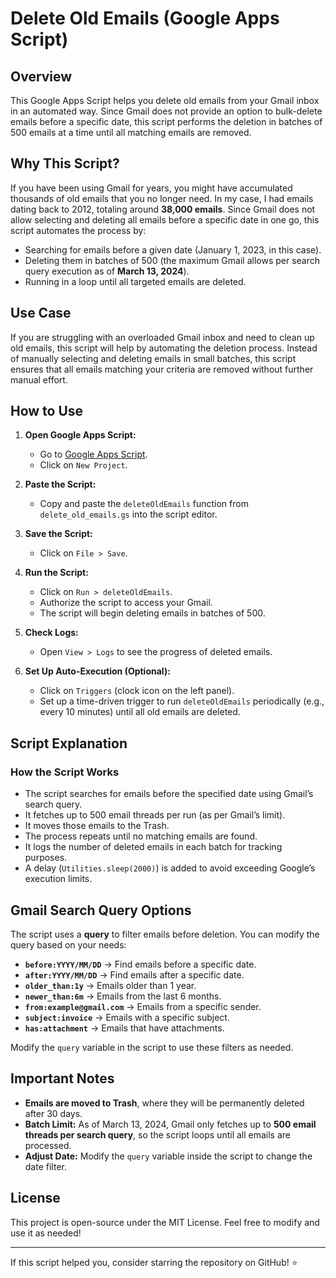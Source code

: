 # Delete Old Emails (Google Apps Script)

## Overview
This Google Apps Script helps you delete old emails from your Gmail inbox in an automated way. Since Gmail does not provide an option to bulk-delete emails before a specific date, this script performs the deletion in batches of 500 emails at a time until all matching emails are removed.

## Why This Script?
If you have been using Gmail for years, you might have accumulated thousands of old emails that you no longer need. In my case, I had emails dating back to 2012, totaling around **38,000 emails**. Since Gmail does not allow selecting and deleting all emails before a specific date in one go, this script automates the process by:
- Searching for emails before a given date (January 1, 2023, in this case).
- Deleting them in batches of 500 (the maximum Gmail allows per search query execution as of **March 13, 2024**).
- Running in a loop until all targeted emails are deleted.

## Use Case
If you are struggling with an overloaded Gmail inbox and need to clean up old emails, this script will help by automating the deletion process. Instead of manually selecting and deleting emails in small batches, this script ensures that all emails matching your criteria are removed without further manual effort.

## How to Use
1. **Open Google Apps Script:**
   - Go to [Google Apps Script](https://script.google.com/).
   - Click on `New Project`.

2. **Paste the Script:**
   - Copy and paste the `deleteOldEmails` function from `delete_old_emails.gs` into the script editor.

3. **Save the Script:**
   - Click on `File > Save`.

4. **Run the Script:**
   - Click on `Run > deleteOldEmails`.
   - Authorize the script to access your Gmail.
   - The script will begin deleting emails in batches of 500.

5. **Check Logs:**
   - Open `View > Logs` to see the progress of deleted emails.

6. **Set Up Auto-Execution (Optional):**
   - Click on `Triggers` (clock icon on the left panel).
   - Set up a time-driven trigger to run `deleteOldEmails` periodically (e.g., every 10 minutes) until all old emails are deleted.

## Script Explanation
### **How the Script Works**
- The script searches for emails before the specified date using Gmail’s search query.
- It fetches up to 500 email threads per run (as per Gmail’s limit).
- It moves those emails to the Trash.
- The process repeats until no matching emails are found.
- It logs the number of deleted emails in each batch for tracking purposes.
- A delay (`Utilities.sleep(2000)`) is added to avoid exceeding Google’s execution limits.

## Gmail Search Query Options
The script uses a **query** to filter emails before deletion. You can modify the query based on your needs:

- **`before:YYYY/MM/DD`** → Find emails before a specific date.
- **`after:YYYY/MM/DD`** → Find emails after a specific date.
- **`older_than:1y`** → Emails older than 1 year.
- **`newer_than:6m`** → Emails from the last 6 months.
- **`from:example@gmail.com`** → Emails from a specific sender.
- **`subject:invoice`** → Emails with a specific subject.
- **`has:attachment`** → Emails that have attachments.

Modify the `query` variable in the script to use these filters as needed.

## Important Notes
- **Emails are moved to Trash**, where they will be permanently deleted after 30 days.
- **Batch Limit:** As of March 13, 2024, Gmail only fetches up to **500 email threads per search query**, so the script loops until all emails are processed.
- **Adjust Date:** Modify the `query` variable inside the script to change the date filter.

## License
This project is open-source under the MIT License. Feel free to modify and use it as needed!

---

If this script helped you, consider starring the repository on GitHub! ⭐

